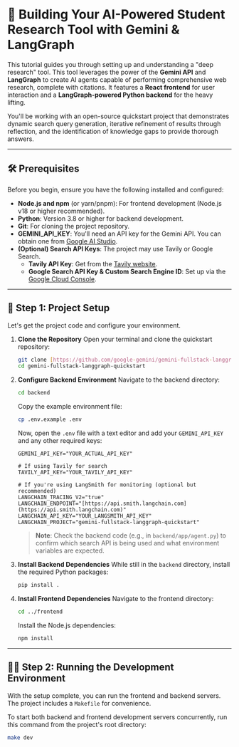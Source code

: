 # 🚀 Building Your AI-Powered Student Research Tool with Gemini & LangGraph

This tutorial guides you through setting up and understanding a "deep research" tool. This tool leverages the power of the **Gemini API** and **LangGraph** to create AI agents capable of performing comprehensive web research, complete with citations. It features a **React frontend** for user interaction and a **LangGraph-powered Python backend** for the heavy lifting.

You'll be working with an open-source quickstart project that demonstrates dynamic search query generation, iterative refinement of results through reflection, and the identification of knowledge gaps to provide thorough answers.

---

## 🛠️ Prerequisites

Before you begin, ensure you have the following installed and configured:

* **Node.js and npm** (or yarn/pnpm): For frontend development (Node.js v18 or higher recommended).
* **Python**: Version 3.8 or higher for backend development.
* **Git**: For cloning the project repository.
* **GEMINI_API_KEY**: You'll need an API key for the Gemini API. You can obtain one from [Google AI Studio](https://aistudio.google.com/getting-started).
* **(Optional) Search API Keys**: The project may use Tavily or Google Search.
    * **Tavily API Key**: Get from the [Tavily website](https://tavily.com/).
    * **Google Search API Key & Custom Search Engine ID**: Set up via the [Google Cloud Console](https://console.cloud.google.com/).

---

## 📝 Step 1: Project Setup

Let's get the project code and configure your environment.

1.  **Clone the Repository**
    Open your terminal and clone the quickstart repository:
    ```bash
    git clone [https://github.com/google-gemini/gemini-fullstack-langgraph-quickstart.git](https://github.com/google-gemini/gemini-fullstack-langgraph-quickstart.git)
    cd gemini-fullstack-langgraph-quickstart
    ```

2.  **Configure Backend Environment**
    Navigate to the backend directory:
    ```bash
    cd backend
    ```
    Copy the example environment file:
    ```bash
    cp .env.example .env
    ```
    Now, open the `.env` file with a text editor and add your `GEMINI_API_KEY` and any other required keys:
    ```plaintext
    GEMINI_API_KEY="YOUR_ACTUAL_API_KEY"
    
    # If using Tavily for search
    TAVILY_API_KEY="YOUR_TAVILY_API_KEY"

    # If you're using LangSmith for monitoring (optional but recommended)
    LANGCHAIN_TRACING_V2="true"
    LANGCHAIN_ENDPOINT="[https://api.smith.langchain.com](https://api.smith.langchain.com)"
    LANGCHAIN_API_KEY="YOUR_LANGSMITH_API_KEY"
    LANGCHAIN_PROJECT="gemini-fullstack-langgraph-quickstart"
    ```
    > **Note**: Check the backend code (e.g., in `backend/app/agent.py`) to confirm which search API is being used and what environment variables are expected.

3.  **Install Backend Dependencies**
    While still in the `backend` directory, install the required Python packages:
    ```bash
    pip install .
    ```

4.  **Install Frontend Dependencies**
    Navigate to the frontend directory:
    ```bash
    cd ../frontend
    ```
    Install the Node.js dependencies:
    ```bash
    npm install
    ```

---

## 🏃‍♂️ Step 2: Running the Development Environment

With the setup complete, you can run the frontend and backend servers. The project includes a `Makefile` for convenience.

To start both backend and frontend development servers concurrently, run this command from the project's root directory:
```bash
make dev

